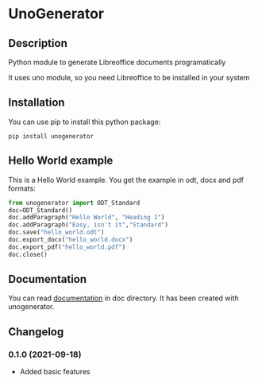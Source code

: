 # UnoGenerator
## Description
Python module to generate Libreoffice documents programatically

It uses uno module, so you need Libreoffice to be installed in your system

## Installation
You can use pip to install this python package:

`pip install unogenerator`

## Hello World example

This is a Hello World example. You get the example in odt, docx and pdf formats:

```python
from unogenerator import ODT_Standard
doc=ODT_Standard()
doc.addParagraph("Hello World", "Heading 1")
doc.addParagraph("Easy, isn't it","Standard")
doc.save("hello_world.odt")
doc.export_docx("hello_world.docx")
doc.export_pdf("hello_world.pdf")
doc.close()
```

## Documentation
You can read [documentation](https://github.com/turulomio/unogenerator/blob/main/doc/unogenerator_documentation_en.odt) in doc directory. It has been created with unogenerator.

## Changelog

### 0.1.0 (2021-09-18)
- Added basic features
